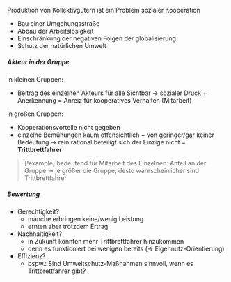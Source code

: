 Produktion von Kollektivgütern ist ein Problem sozialer Kooperation
- Bau einer Umgehungsstraße
- Abbau der Arbeitslosigkeit
- Einschränkung der negativen Folgen der globalisierung
- Schutz der natürlichen Umwelt

##### Akteur in der Gruppe
in kleinen Gruppen:
- Beitrag des einzelnen Akteurs für alle Sichtbar
&rarr; sozialer Druck + Anerkennung = Anreiz für kooperatives Verhalten (Mitarbeit)

in großen Gruppen:
- Kooperationsvorteile nicht gegeben
- einzelne Bemühungen kaum offensichtlich + von geringer/gar keiner Bedeutung
&rarr; rein rational beteiligt sich der Einzige nicht = **Trittbrettfahrer**

> [!example]
> bedeutend für Mitarbeit des Einzelnen: Anteil an der Gruppe
> &rarr; je größer die Gruppe, desto wahrscheinlicher sind Trittbrettfahrer

##### Bewertung

- Gerechtigkeit?
	- manche erbringen keine/wenig Leistung
	- ernten aber trotzdem Ertrag
- Nachhaltigkeit?
	- in Zukunft könnten mehr Trittbrettfahrer hinzukommen
	- denn es funktioniert bei wenigen bereits (-> Eigennutz-Orientierung)
- Effizienz?
	- bspw.: Sind Umweltschutz-Maßnahmen sinnvoll, wenn es Trittbrettfahrer gibt?